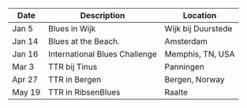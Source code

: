 <!-- Table -->
<div class="table-wrapper">
	<table>
		<thead>
			<tr>
				<th>Date</th>
				<th>Description</th>
				<th>Location</th>
			</tr>
		</thead>
		<tbody>
			<tr>
				<td>Jan 5</td>
				<td>Blues in Wijk</td>
				<td>Wijk bij Duurstede</td>
			</tr>
			<tr>
				<td>Jan 14</td>
				<td>Blues at the Beach.</td>
				<td>Amsterdam</td>
			</tr>
			<tr>
				<td>Jan 16</td>
				<td>International Blues Challenge</td>
				<td>Memphis, TN, USA</td>
			</tr>
			<tr>
				<td>Mar 3</td>
				<td>TTR bij Tinus</td>
				<td>Panningen</td>
			</tr>
			<tr>
				<td>Apr 27</td>
				<td>TTR in Bergen</td>
				<td>Bergen, Norway</td>
			</tr>
			<tr>
				<td>May 19</td>
				<td>TTR in RibsenBlues</td>
				<td>Raalte</td>
			</tr>
		</tbody>
	</table>
</div>
